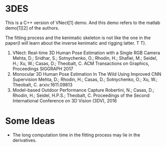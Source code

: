 # 3DES
This is a C++ version of VNect[1] demo. And this demo refers to the matlab demo[1][2] of the authors.

The fitting process and the kenimatic skeleton is not like the one in the paper(I will learn about the inverse kenimatic and rigging latter. T T).


1. VNect: Real-time 3D Human Pose Estimation with a Single RGB Camera Mehta, D.; Sridhar, S.; Sotnychenko, O.; Rhodin, H.; Shafiei, M.; Seidel, H.; Xu, W.; Casas, D.; Theobalt, C.   ACM Transactions on Graphics, Proceedings SIGGRAPH 2017
2. Monocular 3D Human Pose Estimation In The Wild Using Improved CNN Supervision Mehta, D.; Rhodin, H.; Casas, D.; Sotnychenko, O.; Xu, W.; Theobalt, C. arxiv:1611.09813
3. Model-based Outdoor Performance Capture Robertini, N.; Casas, D.; Rhodin, H.; Seidel, H.P.S.; Theobalt, C. Proceedings of the Second International Conference on 3D Vision (3DV), 2016


# Some Ideas
- The long computation time in the fitting process may lie in the derivatives.
